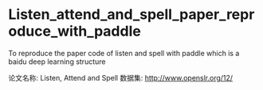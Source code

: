# Listen_attend_and_spell_paper_reproduce_with_paddle
To reproduce the paper code of listen and spell with paddle which is a baidu deep learning structure

论文名称: Listen, Attend and Spell
数据集: http://www.openslr.org/12/
